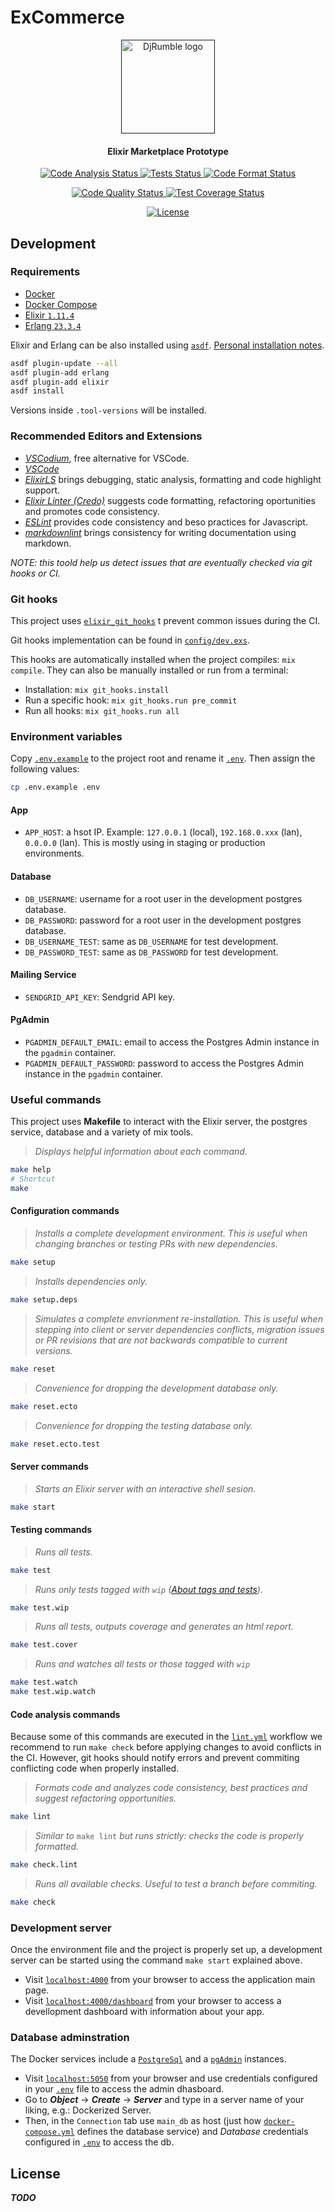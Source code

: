 # ExCommerce

<p align="center">
  <a
    href=""
    target="_blank" rel="noopener noreferrer"
  >
    <img
      width="150px" src="logo.svg"
      alt="DjRumble logo"
    />
  </a>
</p>

<h4 align="center">
  Elixir Marketplace Prototype
</h4>

<p align="center" style="margin-top: 14px;">
  <a href="https://github.com/sgobotta/ex_commerce/actions/workflows/dialyzer.yml">
    <img
      src="https://github.com/sgobotta/ex_commerce/actions/workflows/dialyzer.yml/badge.svg"
      alt="Code Analysis Status"
    >
  </a>
  <a href="https://github.com/sgobotta/ex_commerce/actions/workflows/test.yml">
    <img
      src="https://github.com/sgobotta/ex_commerce/actions/workflows/test.yml/badge.svg"
      alt="Tests Status"
    >
  </a>
  <a href="https://github.com/sgobotta/ex_commerce/actions/workflows/lint.yml">
    <img
      src="https://github.com/sgobotta/ex_commerce/actions/workflows/lint.yml/badge.svg"
      alt="Code Format Status"
    >
  </a>
</p>

<p align="center" style="margin-top: 14px;">
  <a href="https://www.codacy.com/gh/sgobotta/ex_commerce/"
  >
    <img
      src=""
      alt="Code Quality Status"
      />
    </a>
  <a href='https://coveralls.io/github/sgobotta/ex_commerce'>
    <img
      src='https://coveralls.io/repos/github/sgobotta/ex_commerce/badge.svg'
      alt='Test Coverage Status'
    />
  </a>
</p>

<p align="center" style="margin-top: 14px;">
  <a
    href="https://github.com/sgobotta/ex_commerce/blob/main/LICENSE"
  >
    <img
      src=""
      alt="License"
    >
  </a>
</p>

## Development

### Requirements

+ [Docker](https://docs.docker.com/engine/install/ubuntu/)
+ [Docker Compose](https://docs.docker.com/compose/install/)
+ [Elixir `1.11.4`](https://elixir-lang.org/install.html)
+ [Erlang `23.3.4`](https://erlang.org/doc/installation_guide/users_guide.html)

Elixir and Erlang can be also installed using [`asdf`](https://asdf-vm.com/#/core-manage-asdf?id=install). [Personal installation notes](https://gist.github.com/sgobotta/514a3e452f7bc37c558fc93a2768ccd2).

 ```bash
 asdf plugin-update --all
 asdf plugin-add erlang
 asdf plugin-add elixir
 asdf install
 ```

Versions inside `.tool-versions` will be installed.

### Recommended Editors and Extensions

+ [*VSCodium*](https://vscodium.com/#install), free alternative for VSCode.
+ [*VSCode*](https://code.visualstudio.com/Download)
+ [*ElixirLS*](https://marketplace.visualstudio.com/items?itemName=JakeBecker.elixir-ls) brings debugging, static analysis, formatting and code highlight support.
+ [*Elixir Linter (Credo)*](https://marketplace.visualstudio.com/items?itemName=pantajoe.vscode-elixir-credo) suggests code formatting, refactoring oportunities and promotes code consistency.
+ [*ESLint*](https://marketplace.visualstudio.com/items?itemName=dbaeumer.vscode-eslint) provides code consistency and beso practices for Javascript.
+ [*markdownlint*](https://marketplace.visualstudio.com/items?itemName=DavidAnson.vscode-markdownlint) brings consistency for writing documentation using markdown.

*NOTE: this toold help us detect issues that are eventually checked via git hooks or CI.*

### Git hooks

This project uses [`elixir_git_hooks`](https://github.com/qgadrian/elixir_git_hooks) t prevent common issues during the CI.

Git hooks implementation can be found in [`config/dev.exs`](config/dev.exs).

This hooks are automatically installed when the project compiles: `mix compile`. They can also be manually installed or run from a terminal:

+ Installation: `mix git_hooks.install`
+ Run a specific hook: `mix git_hooks.run pre_commit`
+ Run all hooks: `mix git_hooks.run all`

### Environment variables

Copy [`.env.example`](.env.example) to the project root and rename it [`.env`](.env). Then assign the following values:

```bash
cp .env.example .env
```

#### App

+ `APP_HOST`: a hsot IP. Example: `127.0.0.1` (local), `192.168.0.xxx` (lan), `0.0.0.0` (lan). This is mostly using in staging or production environments.

#### Database

+ `DB_USERNAME`: username for a root user in the development postgres database.
+ `DB_PASSWORD`: password for a root user in the development postgres database.
+ `DB_USERNAME_TEST`: same as `DB_USERNAME` for test development.
+ `DB_PASSWORD_TEST`: same as `DB_PASSWORD` for test development.

#### Mailing Service

+ `SENDGRID_API_KEY`: Sendgrid API key.

#### PgAdmin

+ `PGADMIN_DEFAULT_EMAIL`: email to access the Postgres Admin instance in the `pgadmin` container.
+ `PGADMIN_DEFAULT_PASSWORD`: password to access the Postgres Admin instance in the `pgadmin` container.

### Useful commands

This project uses **Makefile** to interact with the Elixir server, the postgres service, database and a variety of mix tools.

> *Displays helpful information about each command.*

```bash
make help
# Shortcut
make
```

#### Configuration commands

> *Installs a complete development environment. This is useful when changing branches or testing PRs with new dependencies.*

```bash
make setup
```

> *Installs dependencies only.*

```bash
make setup.deps
```

> *Simulates a complete envrionment re-installation. This is useful when stepping into client or server dependencies conflicts, migration issues or PR revisions that are not backwards compatible to current versions.*

```bash
make reset
```

> *Convenience for dropping the development database only.*

```bash
make reset.ecto
```

> *Convenience for dropping the testing database only.*

```bash
make reset.ecto.test
```

#### Server commands

> *Starts an Elixir server with an interactive shell sesion.*

```bash
make start
```

#### Testing commands

> *Runs all tests.*

```bash
make test
```

> *Runs only tests tagged with `wip` ([About tags and tests](https://hexdocs.pm/phoenix/testing.html#running-tests-using-tags)).*

```bash
make test.wip
```

> *Runs all tests, outputs coverage and generates an html report.*

```bash
make test.cover
```

> *Runs and watches all tests or those tagged with `wip`*

```bash
make test.watch
make test.wip.watch
```

#### Code analysis commands

Because some of this commands are executed in the [`lint.yml`](.github/workflows.lint.yml) workflow we recommend to run `make check` before applying changes to avoid conflicts in the CI. However, git hooks should notify errors and prevent commiting conflicting code when properly installed.

> *Formats code and analyzes code consistency, best practices and suggest refactoring opportunities.*

```bash
make lint
```

> *Similar to* `make lint` *but runs strictly: checks the code is properly formatted.*

```bash
make check.lint
```

> *Runs all available checks. Useful to test a branch before commiting.*

```bash
make check
```

### Development server

Once the environment file and the project is properly set up, a development server can be started using the command `make start` explained above.

+ Visit [`localhost:4000`](http://localhost:4000) from your browser to access the application main page.
+ Visit [`localhost:4000/dashboard`](http://localhost:4000/dashboard/home) from your browser to access a devellopment dashboard with information about your app.

### Database adminstration

The Docker services include a [`PostgreSql`](https://www.postgresql.org/) and a [`pgAdmin`](https://www.pgadmin.org/) instances.

+ Visit [`localhost:5050`](http://localhost:5050/) from your browser and use credentials configured in your [`.env`](.env.example) file to access the admin dhasboard.
+ Go to ***Object*** -> ***Create*** -> ***Server*** and type in a server name of your liking, e.g.: Dockerized Server.
+ Then, in the `Connection` tab use `main_db` as host (just how [`docker-compose.yml`](docker-compose.yml) defines the database service) and *Database* credentials configured in [`.env`](.env.example) to access the db.

## License

***TODO***
